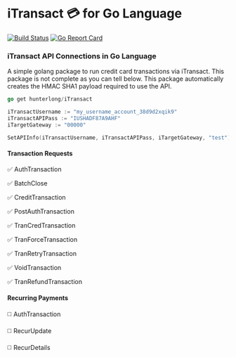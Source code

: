 # iTransact :credit_card: for Go Language
[![Build Status](https://travis-ci.org/hunterlong/iTransact.svg?branch=master)](https://travis-ci.org/hunterlong/iTransact) [![Go Report Card](https://goreportcard.com/badge/github.com/hunterlong/iTransact)](https://goreportcard.com/report/github.com/hunterlong/iTransact)
### iTransact API Connections in Go Language
A simple golang package to run credit card transactions via iTransact. This package is not complete as you can tell below.
This package automatically creates the HMAC SHA1 payload required to use the API.

```go
go get hunterlong/iTransact
```

```go
iTransactUsername := "my_username_account_38d9d2xqik9"
iTransactAPIPass := "IUSHADF87A9AHF"
iTargetGateway := "00000"

SetAPIInfo(iTransactUsername, iTransactAPIPass, iTargetGateway, "test")
```

#### Transaction Requests

:white_check_mark: AuthTransaction

:white_check_mark: BatchClose

:white_check_mark: CreditTransaction

:white_check_mark: PostAuthTransaction

:white_check_mark: TranCredTransaction

:white_check_mark: TranForceTransaction

:white_check_mark: TranRetryTransaction

:white_check_mark: VoidTransaction

:white_check_mark: TranRefundTransaction

#### Recurring Payments
:white_medium_square: AuthTransaction

:white_medium_square: RecurUpdate

:white_medium_square: RecurDetails

